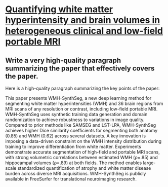 # [Quantifying white matter hyperintensity and brain volumes in   heterogeneous clinical and low-field portable MRI](https://arxiv.org/abs/2312.05119)

## Write a very high-quality paragraph summarizing the paper that effectively covers the paper.

 Here is a high-quality paragraph summarizing the key points of the paper:

This paper presents WMH-SynthSeg, a new deep learning method for segmenting white matter hyperintensities (WMH) and 36 brain regions from MRI scans of any resolution or contrast, including low-field portable MRI. WMH-SynthSeg uses synthetic training data generation and domain randomization to achieve robustness to variations in image quality. Compared to prior methods like SAMSEG and LST-LPA, WMH-SynthSeg achieves higher Dice similarity coefficients for segmenting both anatomy (0.85) and WMH (0.62) across several datasets. A key innovation is imposing a data-driven constraint on the WMH intensity distribution during training to improve differentiation from white matter. Experiments demonstrate accurate segmentation of high-field and portable MRI scans, with strong volumetric correlations between estimated WMH (ρ=.85) and hippocampal volumes (ρ=.89) at both fields. The method enables large-scale standardized quantification of atrophy and white matter disease burden across diverse MRI acquisitions. WMH-SynthSeg is publicly available in FreeSurfer for translational neuroimaging research.
